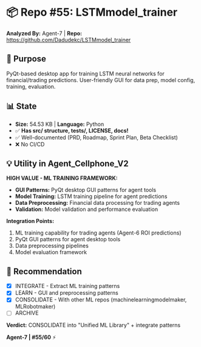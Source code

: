# 📦 Repo #55: LSTMmodel_trainer

**Analyzed By:** Agent-7 | **Repo:** https://github.com/Dadudekc/LSTMmodel_trainer

## 🎯 Purpose
PyQt-based desktop app for training LSTM neural networks for financial/trading predictions. User-friendly GUI for data prep, model config, training, evaluation.

## 📊 State
- **Size:** 54.53 KB | **Language:** Python
- ✅ **Has src/ structure, tests/, LICENSE, docs!**
- ✅ Well-documented (PRD, Roadmap, Sprint Plan, Beta Checklist)
- ❌ No CI/CD

## 💡 Utility in Agent_Cellphone_V2
**HIGH VALUE - ML TRAINING FRAMEWORK:**
- **GUI Patterns:** PyQt desktop GUI patterns for agent tools
- **Model Training:** LSTM training pipeline for agent predictions
- **Data Preprocessing:** Financial data processing for trading agents
- **Validation:** Model validation and performance evaluation

**Integration Points:**
1. ML training capability for trading agents (Agent-6 ROI predictions)
2. PyQt GUI patterns for agent desktop tools
3. Data preprocessing pipelines
4. Model evaluation framework

## 🎯 Recommendation
- [X] INTEGRATE - Extract ML training patterns
- [X] LEARN - GUI and preprocessing patterns  
- [X] CONSOLIDATE - With other ML repos (machinelearningmodelmaker, MLRobotmaker)
- [ ] ARCHIVE

**Verdict:** CONSOLIDATE into "Unified ML Library" + integrate patterns

**Agent-7 | #55/60** ⚡


